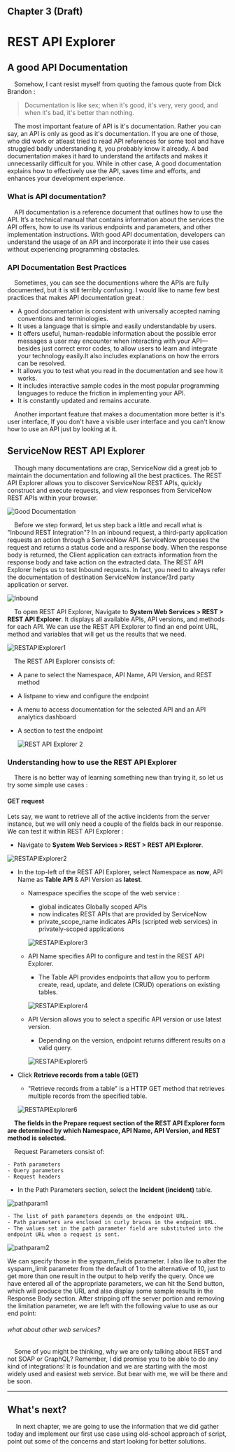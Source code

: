 ## Chapter 3 (Draft)

# REST API Explorer

## A good API Documentation

&nbsp;&nbsp;&nbsp;&nbsp;Somehow, I cant resist myself from quoting the famous quote from Dick Brandon :

> Documentation is like sex; when it's good, it's very, very good, and when it's bad, it's better than nothing.

&nbsp;&nbsp;&nbsp;&nbsp;The most important feature of API is it's documentation. Rather you can say, an API is only as good as it's documentation. If you are one of those, who did work or atleast tried to read API references for some tool and have struggled badly understanding it, you probably know it already. A bad documentation makes it hard to understand the artifacts and makes it unnecessarily difficult for you. While in other case, A good documentation explains how to effectively use the API, saves time and efforts, and enhances your development experience.

### What is API documentation?

&nbsp;&nbsp;&nbsp;&nbsp;API documentation is a reference document that outlines how to use the API. It’s a technical manual that contains information about the services the API offers, how to use its various endpoints and parameters, and other implementation instructions. With good API documentation, developers can understand the usage of an API and incorporate it into their use cases without experiencing programming obstacles.

### API Documentation Best Practices

&nbsp;&nbsp;&nbsp;&nbsp;Sometimes, you can see the documentions where the APIs are fully documented, but it is still terribly confusing. I would like to name few best practices that makes API documentation great :

- A good documentation is consistent with universally accepted naming conventions and terminologies.
- It uses a language that is simple and easily understandable by users.
- It offers useful, human-readable information about the possible error messages a user may encounter when interacting with your API—besides just correct error codes, to allow users to learn and integrate your technology easily.It also includes explanations on how the errors can be resolved.
- It allows you to test what you read in the documentation and see how it works.
- It includes interactive sample codes in the most popular programming languages to reduce the friction in implementing your API.
- It is constantly updated and remains accurate.

&nbsp;&nbsp;&nbsp;&nbsp;Another important feature that makes a documentation more better is it's user interface, If you don't have a visible user interface and you can't know how to use an API just by looking at it.

## ServiceNow REST API Explorer

&nbsp;&nbsp;&nbsp;&nbsp;Though many documentations are crap, ServiceNow did a great job to maintain the documentation and following all the best practices. The REST API Explorer allows you to discover ServiceNow REST APIs, quickly construct and execute requests, and view responses from ServiceNow REST APIs within your browser.

![Good Documentation](/images/stop-documentation-madness.webp)

&nbsp;&nbsp;&nbsp;&nbsp;Before we step forward, let us step back a little and recall what is "Inbound REST Integration"? In an inbound request, a third-party application requests an action through a ServiceNow API. ServiceNow processes the request and returns a status code and a response body. When the response body is returned, the Client application can extracts information from the response body and take action on the extracted data. The REST API Explorer helps us to test Inbound requests. In fact, you need to always refer the documentation of destination ServiceNow instance/3rd party application or server.

![Inbound](/images/app_store_learnv2_rest_sandiego_inbound_images_inbound_genericrequest.png)

&nbsp;&nbsp;&nbsp;&nbsp;To open REST API Explorer, Navigate to **System Web Services > REST > REST API Explorer**. It displays all available APIs, API versions, and methods for each API. We can use the REST API Explorer to find an end point URL, method and variables that will get us the results that we need.

![RESTAPIExplorer1](/images/RESTAPIExplorer1.png)

&nbsp;&nbsp;&nbsp;&nbsp;The REST API Explorer consists of:

- A pane to select the Namespace, API Name, API Version, and REST method
- A listpane to view and configure the endpoint
- A menu to access documentation for the selected API and an API analytics dashboard
- A section to test the endpoint

  ![REST API Explorer 2](/images/app_store_learnv2_rest_sandiego_inbound_images_inbound_apiexploreranatomy.png)

### Understanding how to use the REST API Explorer

&nbsp;&nbsp;&nbsp;&nbsp;There is no better way of learning something new than trying it, so let us try some simple use cases :

#### GET request

Lets say, we want to retrieve all of the active incidents from the server instance, but we will only need a couple of the fields back in our response. We can test it within REST API Explorer :

- Navigate to **System Web Services > REST > REST API Explorer**.

![RESTAPIExplorer2](/images/RESTAPIExplorer1.png)

- In the top-left of the REST API Explorer, select Namespace as **now**, API Name as **Table API** & API Version as **latest**.

  - Namespace specifies the scope of the web service :

    - global indicates Globally scoped APIs
    - now indicates REST APIs that are provided by ServiceNow
    - private_scope_name indicates APIs (scripted web services) in privately-scoped applications

    ![RESTAPIExplorer3](/images/namespace.png)

  - API Name specifies API to configure and test in the REST API Explorer.

    - The Table API provides endpoints that allow you to perform create, read, update, and delete (CRUD) operations on existing tables.

    ![RESTAPIExplorer4](/images/apiname.png)

  - API Version allows you to select a specific API version or use latest version.

    - Depending on the version, endpoint returns different results on a valid query.

    ![RESTAPIExplorer5](/images/apiversion.png)

- Click **Retrieve records from a table (GET)**

  - "Retrieve records from a table" is a HTTP GET method that retrieves multiple records from the specified table.

  ![RESTAPIExplorer6](/images/restmethod.png)

&nbsp;&nbsp;&nbsp;&nbsp;**The fields in the Prepare request section of the REST API Explorer form are determined by which Namespace, API Name, API Version, and REST method is selected.**

&nbsp;&nbsp;&nbsp;&nbsp;Request Parameters consist of:

    - Path parameters
    - Query parameters
    - Request headers

- In the Path Parameters section, select the **Incident (incident)** table.

![pathparam1](/images/pathparam.png)

    - The list of path parameters depends on the endpoint URL.
    - Path parameters are enclosed in curly braces in the endpoint URL.
    - The values set in the path parameter field are substituted into the endpoint URL when a request is sent.

![pathparam2](/images/pathparam2.png)

We can specify those in the sysparm_fields parameter. I also like to alter the sysparm_limit parameter from the default of 1 to the alternative of 10, just to get more than one result in the output to help verify the query.
Once we have entered all of the appropriate parameters, we can hit the Send button, which will produce the URL and also display some sample results in the Response Body section. After stripping off the server portion and removing the limitation parameter, we are left with the following value to use as our end point:

###### what about other web services?

&nbsp;&nbsp;&nbsp;&nbsp;Some of you might be thinking, why we are only talking about REST and not SOAP or GraphQL? Remember, I did promise you to be able to do any kind of integrations! It is foundation and we are starting with the most widely used and easiest web service. But bear with me, we will be there and be soon.

---

## What's next?

&nbsp;&nbsp;&nbsp;&nbsp; In next chapter, we are going to use the information that we did gather today and implement our first use case using old-school approach of script, point out some of the concerns and start looking for better solutions.
